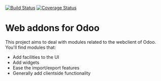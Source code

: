 [![Build Status](https://travis-ci.org/OCA/web.svg?branch=7.0)](https://travis-ci.org/OCA/web)
[![Coverage Status](https://coveralls.io/repos/OCA/web/badge.png?branch=7.0)](https://coveralls.io/r/OCA/web?branch=7.0)

Web addons for Odoo
===================

This project aims to deal with modules related to the webclient of Odoo. You'll find modules that:

- Add facilities to the UI
- Add widgets
- Ease the import/export features
- Generally add clientside functionality
